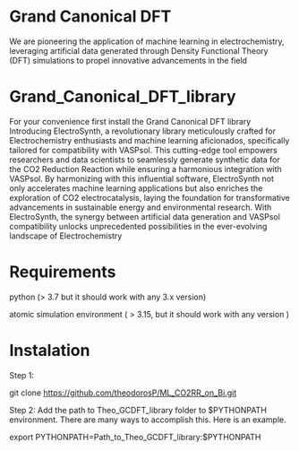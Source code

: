# Grand Canonical DFT
We are pioneering the application of machine learning in electrochemistry, leveraging artificial data generated through Density Functional Theory (DFT) simulations to propel innovative advancements in the field

# Grand_Canonical_DFT_library
For your convenience first install the Grand Canonical DFT library
Introducing ElectroSynth, a revolutionary library meticulously crafted for Electrochemistry enthusiasts and machine learning aficionados, specifically tailored for compatibility with VASPsol. This cutting-edge tool empowers researchers and data scientists to seamlessly generate synthetic data for the CO2 Reduction Reaction while ensuring a harmonious integration with VASPsol. By harmonizing with this influential software, ElectroSynth not only accelerates machine learning applications but also enriches the exploration of CO2 electrocatalysis, laying the foundation for transformative advancements in sustainable energy and environmental research. With ElectroSynth, the synergy between artificial data generation and VASPsol compatibility unlocks unprecedented possibilities in the ever-evolving landscape of Electrochemistry

# Requirements

python (> 3.7 but it should work with any 3.x version)

atomic simulation environment ( > 3.15, but it should work with any version )


# Instalation 

Step 1:

git clone https://github.com/theodorosP/ML_CO2RR_on_Bi.git

Step 2: Add the path to Theo_GCDFT_library folder to $PYTHONPATH environment. There are many ways to accomplish this. Here is an example.

export PYTHONPATH=Path_to_Theo_GCDFT_library:$PYTHONPATH


